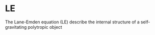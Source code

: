 # LE
The Lane-Emden equation (LE) describe the internal structure of a self-gravitating polytropic object
